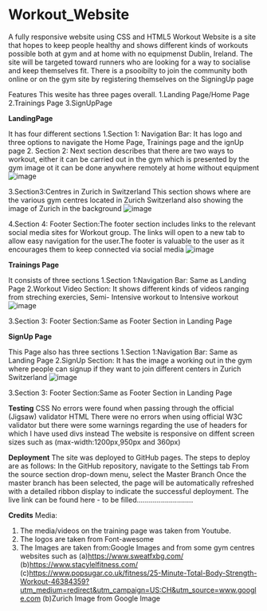 # Workout_Website
A fully responsive website using CSS and HTML5 
Workout Website is a site that hopes to keep people healthy and  shows different kinds of workouts possible both at gym and at home with no equipmenst  Dublin, Ireland. The site will be targeted toward runners who are looking for a way to socialise and keep themselves fit. There is a psooibilty to join the community both online or on the gym site by registering themselves on the SigningUp page

Features
This wesite has three pages overall. 
1.Landing Page/Home Page
2.Trainings Page
3.SignUpPage

**LandingPage**

It has four different sections
1.Section 1: Navigation Bar: It has logo and three options to navigate the Home Page, Trainings page and the ignUp page
2. Section 2: Next section describes that there are two ways to workout, either it can be carried out in the gym which is presented by the gym image ot it can be done anywhere remotely at home without equipment
![image](https://user-images.githubusercontent.com/63474017/174799353-488adddd-2c0b-4d7e-be18-23f254d652d4.png)

3.Section3:Centres in Zurich in Switzerland
This section shows where are the various gym centres located in Zurich Switzerland also showing the image of Zurich in the background
![image](https://user-images.githubusercontent.com/63474017/174799827-66a3e00d-1302-494c-ba50-5380c6889290.png)

4.Section 4: Footer Section:The footer section includes links to the relevant social media sites for Workout group. The links will open to a new tab to allow easy navigation for the user.The footer is valuable to the user as it encourages them to keep connected via social media
![image](https://user-images.githubusercontent.com/63474017/174800114-3a2ff41e-3f4c-4bd9-b471-a68101ca5075.png)


**Trainings Page**

It consists of three sections
1.Section 1:Navigation Bar: Same as Landing Page
2.Workout Video Section: It shows different kinds of videos ranging from streching exercies, Semi- Intensive workout to Intensive workout
![image](https://user-images.githubusercontent.com/63474017/174803372-4c270455-582c-402f-9943-e77024710610.png)

3.Section 3: Footer Section:Same as Footer Section in Landing Page


**SignUp Page**

This Page also has three sections
1.Section 1:Navigation Bar: Same as Landing Page
2.SignUp Section: It has the image a working out in the gym where people can signup if they want to join different centers in Zurich Switzerland
![image](https://user-images.githubusercontent.com/63474017/174803874-d4543f87-1238-4109-9418-def7c5a58ff8.png)

3.Section 3: Footer Section:Same as Footer Section in Landing Page



**Testing**
CSS
No errors were found when passing through the official (Jigsaw) validator
HTML
There were no errors when using official W3C validator but there were some warnings regarding the use of headers for which I have used divs instead
The website is responsive on diffent screen sizes such as (max-width:1200px,950px and 360px)



**Deployment**
The site was deployed to GitHub pages. The steps to deploy are as follows:
In the GitHub repository, navigate to the Settings tab
From the source section drop-down menu, select the Master Branch
Once the master branch has been selected, the page will be automatically refreshed with a detailed ribbon display to indicate the successful deployment.
The live link can be found here - to be filled............................

**Credits**
Media:
1. The media/videos on the training page was taken from Youtube.
2. The logos are taken from Font-awesome
3. The Images are taken from:Google Images and from some gym centres websites such as 
(a)https://www.sweatfxbg.com/
(b)https://www.stacylelfitness.com/
(c)https://www.popsugar.co.uk/fitness/25-Minute-Total-Body-Strength-Workout-46384359?utm_medium=redirect&utm_campaign=US:CH&utm_source=www.google.com
(b)Zurich Image from Google Image










